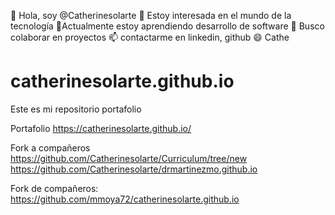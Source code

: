 👋 Hola, soy @Catherinesolarte
👀 Estoy interesada  en el mundo de la tecnología
🌱Actualmente estoy aprendiendo desarrollo de software
💞️ Busco colaborar en proyectos
📫 contactarme en linkedin, github
😄 Cathe

# catherinesolarte.github.io
Este es mi repositorio portafolio

Portafolio
https://catherinesolarte.github.io/

Fork a compañeros
https://github.com/Catherinesolarte/Curriculum/tree/new
https://github.com/Catherinesolarte/drmartinezmo.github.io

Fork de compañeros:
https://github.com/mmoya72/catherinesolarte.github.io
